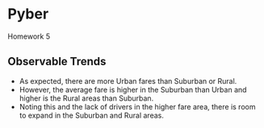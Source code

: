 # Pyber
Homework 5

## Observable Trends

* As expected, there are more Urban fares than Suburban or Rural.
* However, the average fare is higher in the Suburban than Urban and higher is the Rural areas than Suburban. 
* Noting this and the lack of drivers in the higher fare area, there is room to expand in the Suburban and Rural areas. 
